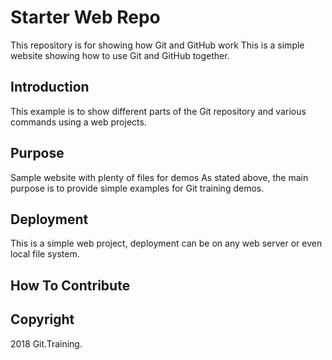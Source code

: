 # Starter Web Repo

This repository is for showing how Git and GitHub work
This is a simple website showing how to use Git and GitHub together.

## Introduction
This example is to show different parts of the Git repository and various commands using a web projects.

## Purpose

Sample website with plenty of files for demos
As stated above, the main purpose is to provide simple examples for Git training demos.

## Deployment
This is a simple web project, deployment can be on any web server or even local file system.

## How To Contribute

## Copyright

2018 Git.Training.
